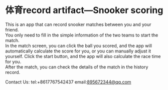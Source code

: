 # 体育record artifact—Snooker scoring
This is an app that can record snooker matches between you and your friend.  
You only need to fill in the simple information of the two teams to start the match.  
In the match screen, you can click the ball you scored, and the app will automatically calculate the score for you, or you can manually adjust it yourself. Click the start button, and the app will also calculate the race time for you.  
After the match, you can check the details of the match in the history record.  

Contact Us: tel:+8617767542437 email:895672344@qq.com 
